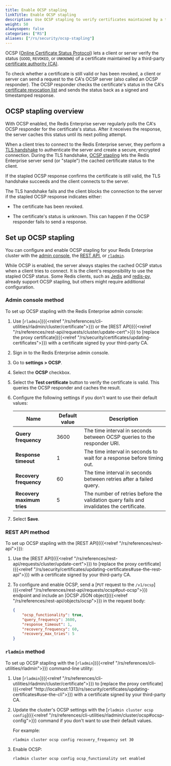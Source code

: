 ```yaml
---
title: Enable OCSP stapling
linkTitle: Enable OCSP stapling
description: Use OCSP stapling to verify certificates maintained by a third-party CA and authenticate connection attempts between clients and servers.
weight: 50
alwaysopen: false
categories: ["RS"]
aliases: ["/rs/security/ocsp-stapling"]
---
```


OCSP ([Online Certificate Status Protocol](https://en.wikipedia.org/wiki/Online_Certificate_Status_Protocol)) lets a client or server verify the status (`GOOD`, `REVOKED`, or `UNKNOWN`) of a certificate maintained by a third-party [certificate authority (CA)](https://en.wikipedia.org/wiki/Certificate_authority).

To check whether a certificate is still valid or has been revoked, a client or server can send a request to the CA's OCSP server (also called an OCSP responder). The OCSP responder checks the certificate's status in the CA's [certificate revocation list](https://en.wikipedia.org/wiki/Certificate_revocation_list) and sends the status back as a signed and timestamped response.

## OCSP stapling overview

 With OCSP enabled, the Redis Enterprise server regularly polls the CA's OCSP responder for the certificate's status. After it receives the response, the server caches this status until its next polling attempt.

 When a client tries to connect to the Redis Enterprise server, they perform a [TLS handshake](https://en.wikipedia.org/wiki/Transport_Layer_Security#TLS_handshake) to authenticate the server and create a secure, encrypted connection. During the TLS handshake, [OCSP stapling](https://en.wikipedia.org/wiki/OCSP_stapling) lets the Redis Enterprise server send (or "staple") the cached certificate status to the client.

If the stapled OCSP response confirms the certificate is still valid, the TLS handshake succeeds and the client connects to the server.

The TLS handshake fails and the client blocks the connection to the server if the stapled OCSP response indicates either:

- The certificate has been revoked.

- The certificate's status is unknown. This can happen if the OCSP responder fails to send a response.

## Set up OCSP stapling

You can configure and enable OCSP stapling for your Redis Enterprise cluster with the [admin console](#admin-console-method), the [REST API](#rest-api-method), or [`rladmin`](#rladmin-method).

While OCSP is enabled, the server always staples the cached OCSP status when a client tries to connect. It is the client's responsibility to use the stapled OCSP status. Some Redis clients, such as [Jedis](https://github.com/redis/jedis) and [redis-py](https://github.com/redis/redis-py), already support OCSP stapling, but others might require additional configuration.

### Admin console method

To set up OCSP stapling with the Redis Enterprise admin console:

1. Use [`rladmin`]({{<relref "/rs/references/cli-utilities/rladmin/cluster/certificate">}}) or the [REST API]({{<relref "/rs/references/rest-api/requests/cluster/update-cert">}}) to [replace the proxy certificate]({{<relref "/rs/security/certificates/updating-certificates">}}) with a certificate signed by your third-party CA.

1. Sign in to the Redis Enterprise admin console.

1. Go to **settings > OCSP**.

1. Select the **OCSP** checkbox.

1. Select the **Test certificate** button to verify the certificate is valid. This queries the OCSP responder and caches the result.

1. Configure the following settings if you don't want to use their default values:

    | Name | Default value | Description |
    |------|---------------|-------------|
    | **Query frequency** | 3600 | The time interval in seconds between OCSP queries to the responder URI. |
    | **Response timeout** | 1 | The time interval in seconds to wait for a response before timing out. |
    | **Recovery frequency** | 60 | The time interval in seconds between retries after a failed query. |
    | **Recovery maximum tries** | 5 | The number of retries before the validation query fails and invalidates the certificate. |

1. Select **Save**.

### REST API method

To set up OCSP stapling with the [REST API]({{<relref "/rs/references/rest-api">}}):

1. Use the [REST API]({{<relref "/rs/references/rest-api/requests/cluster/update-cert">}}) to [replace the proxy certificate]({{<relref "/rs/security/certificates/updating-certificates#use-the-rest-api">}}) with a certificate signed by your third-party CA.

1. To configure and enable OCSP, send a [`PUT` request to the `/v1/ocsp`]({{<relref "/rs/references/rest-api/requests/ocsp#put-ocsp">}}) endpoint and include an [OCSP JSON object]({{<relref "/rs/references/rest-api/objects/ocsp">}}) in the request body:

    ```json
    {
        "ocsp_functionality": true,
        "query_frequency": 3600,
        "response_timeout": 1,
        "recovery_frequency": 60,
        "recovery_max_tries": 5
    }
    ```

### `rladmin` method

To set up OCSP stapling with the [`rladmin`]({{<relref "/rs/references/cli-utilities/rladmin">}}) command-line utility:

1. Use [`rladmin`]({{<relref "/rs/references/cli-utilities/rladmin/cluster/certificate">}}) to [replace the proxy certificate]({{<relref "http://localhost:1313/rs/security/certificates/updating-certificates#use-the-cli">}}) with a certificate signed by your third-party CA.

1. Update the cluster's OCSP settings with the [`rladmin cluster ocsp config`]({{<relref "/rs/references/cli-utilities/rladmin/cluster/ocsp#ocsp-config">}}) command if you don't want to use their default values.

    For example: 

    ```sh
    rladmin cluster ocsp config recovery_frequency set 30
    ```

1. Enable OCSP:

    ```sh
    rladmin cluster ocsp config ocsp_functionality set enabled
    ```
